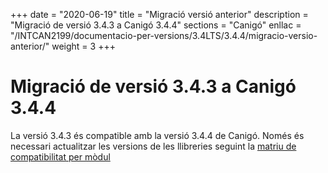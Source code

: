 +++
date        = "2020-06-19"
title       = "Migració versió anterior"
description = "Migració de versió 3.4.3 a Canigó 3.4.4"
sections    = "Canigó"
enllac		= "/INTCAN2199/documentacio-per-versions/3.4LTS/3.4.4/migracio-versio-anterior/"
weight		= 3
+++

# Migració de versió 3.4.3 a Canigó 3.4.4

La versió 3.4.3 és compatible amb la versió 3.4.4 de Canigó. Només és necessari actualitzar les versions de les llibreries seguint la [matriu de compatibilitat per mòdul](/INTCAN2199/documentacio-per-versions/3.4LTS/3.4.4/moduls/compatibilitat-per-modul/)